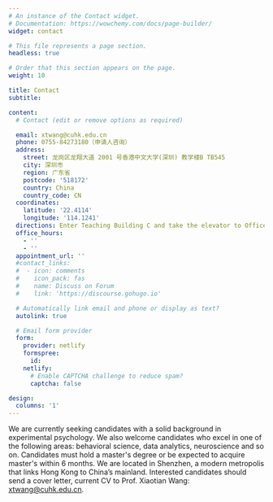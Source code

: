 ```yaml
---
# An instance of the Contact widget.
# Documentation: https://wowchemy.com/docs/page-builder/
widget: contact

# This file represents a page section.
headless: true

# Order that this section appears on the page.
weight: 10

title: Contact
subtitle:

content:
  # Contact (edit or remove options as required)

  email: xtwang@cuhk.edu.cn
  phone: 0755-84273180（申请人咨询）
  address:
    street: 龙岗区龙翔大道 2001 号香港中文大学(深圳) 教学楼B TB545
    city: 深圳市
    region: 广东省
    postcode: '518172'
    country: China
    country_code: CN
  coordinates:
    latitude: '22.4114'
    longitude: '114.1241'
  directions: Enter Teaching Building C and take the elevator to Office 545 on Floor 5
  office_hours:
    - ''
    - ''
  appointment_url: ''
  #contact_links:
  #  - icon: comments
  #    icon_pack: fas
  #    name: Discuss on Forum
  #    link: 'https://discourse.gohugo.io'

  # Automatically link email and phone or display as text?
  autolink: true

  # Email form provider
  form:
    provider: netlify
    formspree:
      id:
    netlify:
      # Enable CAPTCHA challenge to reduce spam?
      captcha: false

design:
  columns: '1'
---
```


We are currently seeking candidates with a solid background in experimental psychology. We also welcome candidates who excel in one of the following areas: behavioral science, data analytics, neuroscience and so on. Candidates must hold a master's degree or be expected to acquire master's within 6 months. 
We are located in Shenzhen, a modern metropolis that links Hong Kong to China’s mainland. Interested candidates should send a cover letter, current CV to Prof. Xiaotian Wang: xtwang@cuhk.edu.cn. 
